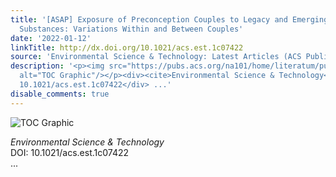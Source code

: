 ```yaml
---
title: '[ASAP] Exposure of Preconception Couples to Legacy and Emerging Per- and Polyfluoroalkyl
  Substances: Variations Within and Between Couples'
date: '2022-01-12'
linkTitle: http://dx.doi.org/10.1021/acs.est.1c07422
source: 'Environmental Science & Technology: Latest Articles (ACS Publications)'
description: '<p><img src="https://pubs.acs.org/na101/home/literatum/publisher/achs/journals/content/esthag/0/esthag.ahead-of-print/acs.est.1c07422/20220112/images/medium/es1c07422_0004.gif"
  alt="TOC Graphic"/></p><div><cite>Environmental Science & Technology</cite></div><div>DOI:
  10.1021/acs.est.1c07422</div> ...'
disable_comments: true
---
```

<p><img src="https://pubs.acs.org/na101/home/literatum/publisher/achs/journals/content/esthag/0/esthag.ahead-of-print/acs.est.1c07422/20220112/images/medium/es1c07422_0004.gif" alt="TOC Graphic"/></p><div><cite>Environmental Science & Technology</cite></div><div>DOI: 10.1021/acs.est.1c07422</div> ...